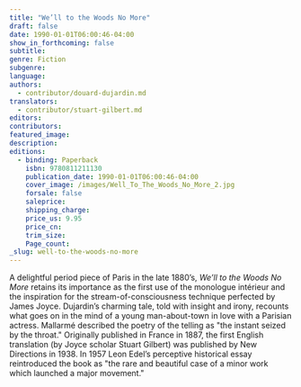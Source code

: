 ```yaml
---
title: "We’ll to the Woods No More"
draft: false
date: 1990-01-01T06:00:46-04:00
show_in_forthcoming: false
subtitle:
genre: Fiction
subgenre:
language:
authors:
  - contributor/douard-dujardin.md
translators:
  - contributor/stuart-gilbert.md
editors:
contributors:
featured_image:
description:
editions:
  - binding: Paperback
    isbn: 9780811211130
    publication_date: 1990-01-01T06:00:46-04:00
    cover_image: /images/Well_To_The_Woods_No_More_2.jpg
    forsale: false
    saleprice:
    shipping_charge:
    price_us: 9.95
    price_cn:
    trim_size:
    Page_count:
_slug: well-to-the-woods-no-more
---
```


A delightful period piece of Paris in the late 1880’s, _We’ll to the Woods No More_ retains its importance as the first use of the monologue intérieur and the inspiration for the stream-of-consciousness technique perfected by James Joyce. Dujardin’s charming tale, told with insight and irony, recounts what goes on in the mind of a young man-about-town in love with a Parisian actress. Mallarmé described the poetry of the telling as "the instant seized by the throat." Originally published in France in 1887, the first English translation (by Joyce scholar Stuart Gilbert) was published by New Directions in 1938. In 1957 Leon Edel’s perceptive historical essay reintroduced the book as "the rare and beautiful case of a minor work which launched a major movement." 


